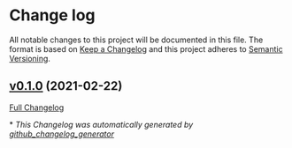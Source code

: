 # Change log

All notable changes to this project will be documented in this file. The format is based on [Keep a Changelog](http://keepachangelog.com/en/1.0.0/) and this project adheres to [Semantic Versioning](http://semver.org).

## [v0.1.0](https://github.com/rtib/puppet-test/tree/v0.1.0) (2021-02-22)

[Full Changelog](https://github.com/rtib/puppet-test/compare/64b7391a45ad10c0ba31b99981ac0d90f7fad664...v0.1.0)



\* *This Changelog was automatically generated by [github_changelog_generator](https://github.com/github-changelog-generator/github-changelog-generator)*
